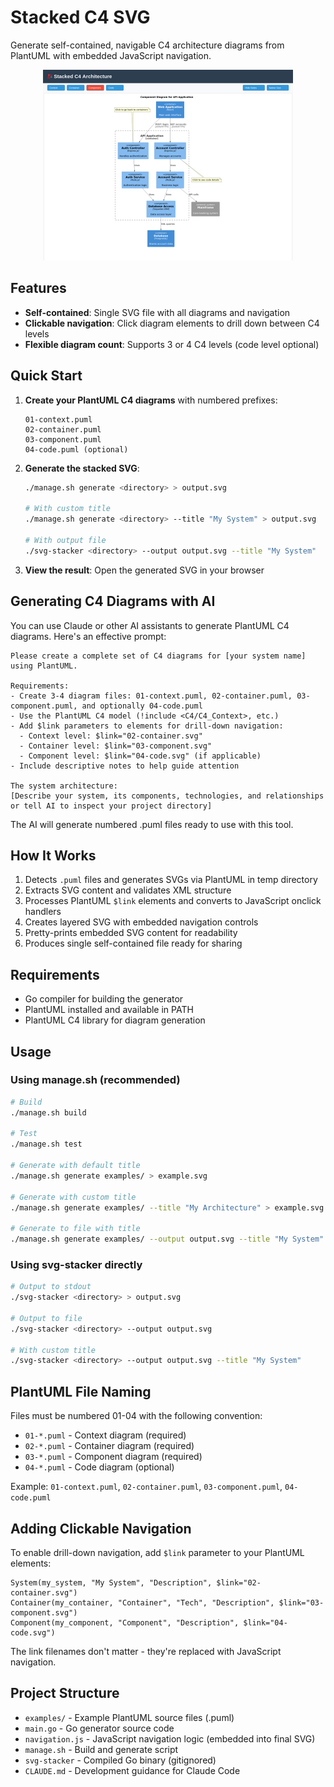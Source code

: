 # Stacked C4 SVG

Generate self-contained, navigable C4 architecture diagrams from PlantUML with embedded JavaScript navigation.

<p align="center">
  <a href="./docs/demo.png"><img src="./docs/demo-thumb.png?raw=true" width="400" alt="Example screenshot"></a>
</p>

## Features

- **Self-contained**: Single SVG file with all diagrams and navigation
- **Clickable navigation**: Click diagram elements to drill down between C4 levels
- **Flexible diagram count**: Supports 3 or 4 C4 levels (code level optional)

## Quick Start

1. **Create your PlantUML C4 diagrams** with numbered prefixes:
   ```
   01-context.puml
   02-container.puml
   03-component.puml
   04-code.puml (optional)
   ```

2. **Generate the stacked SVG**:
   ```bash
   ./manage.sh generate <directory> > output.svg

   # With custom title
   ./manage.sh generate <directory> --title "My System" > output.svg

   # With output file
   ./svg-stacker <directory> --output output.svg --title "My System"
   ```

3. **View the result**: Open the generated SVG in your browser

## Generating C4 Diagrams with AI

You can use Claude or other AI assistants to generate PlantUML C4 diagrams. Here's an effective prompt:

```
Please create a complete set of C4 diagrams for [your system name] using PlantUML.

Requirements:
- Create 3-4 diagram files: 01-context.puml, 02-container.puml, 03-component.puml, and optionally 04-code.puml
- Use the PlantUML C4 model (!include <C4/C4_Context>, etc.)
- Add $link parameters to elements for drill-down navigation:
  - Context level: $link="02-container.svg"
  - Container level: $link="03-component.svg"
  - Component level: $link="04-code.svg" (if applicable)
- Include descriptive notes to help guide attention

The system architecture:
[Describe your system, its components, technologies, and relationships or tell AI to inspect your project directory]
```

The AI will generate numbered .puml files ready to use with this tool.

## How It Works

1. Detects `.puml` files and generates SVGs via PlantUML in temp directory
2. Extracts SVG content and validates XML structure
3. Processes PlantUML `$link` elements and converts to JavaScript onclick handlers
4. Creates layered SVG with embedded navigation controls
5. Pretty-prints embedded SVG content for readability
6. Produces single self-contained file ready for sharing

## Requirements

- Go compiler for building the generator
- PlantUML installed and available in PATH
- PlantUML C4 library for diagram generation

## Usage

### Using manage.sh (recommended)

```bash
# Build
./manage.sh build

# Test
./manage.sh test

# Generate with default title
./manage.sh generate examples/ > example.svg

# Generate with custom title
./manage.sh generate examples/ --title "My Architecture" > example.svg

# Generate to file with title
./manage.sh generate examples/ --output output.svg --title "My System"
```

### Using svg-stacker directly

```bash
# Output to stdout
./svg-stacker <directory> > output.svg

# Output to file
./svg-stacker <directory> --output output.svg

# With custom title
./svg-stacker <directory> --output output.svg --title "My System"
```

## PlantUML File Naming

Files must be numbered 01-04 with the following convention:
- `01-*.puml` - Context diagram (required)
- `02-*.puml` - Container diagram (required)
- `03-*.puml` - Component diagram (required)
- `04-*.puml` - Code diagram (optional)

Example: `01-context.puml`, `02-container.puml`, `03-component.puml`, `04-code.puml`

## Adding Clickable Navigation

To enable drill-down navigation, add `$link` parameter to your PlantUML elements:

```plantuml
System(my_system, "My System", "Description", $link="02-container.svg")
Container(my_container, "Container", "Tech", "Description", $link="03-component.svg")
Component(my_component, "Component", "Description", $link="04-code.svg")
```

The link filenames don't matter - they're replaced with JavaScript navigation.

## Project Structure

- `examples/` - Example PlantUML source files (.puml)
- `main.go` - Go generator source code
- `navigation.js` - JavaScript navigation logic (embedded into final SVG)
- `manage.sh` - Build and generate script
- `svg-stacker` - Compiled Go binary (gitignored)
- `CLAUDE.md` - Development guidance for Claude Code

